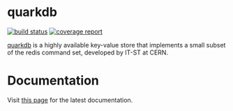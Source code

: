 # quarkdb

[![build status](https://gitlab.cern.ch/eos/quarkdb/badges/master/build.svg)](https://gitlab.cern.ch/eos/quarkdb/commits/master)
[![coverage report](https://gitlab.cern.ch/eos/quarkdb/badges/master/coverage.svg)](https://gitlab.cern.ch/eos/quarkdb/commits/master)

[quarkdb](https://gitlab.cern.ch/eos/quarkdb) is a highly available key-value store that implements a small subset
of the redis command set, developed by IT-ST at CERN.

# Documentation

Visit [this page](https://gbitzes.gitbooks.io/quarkdb-docs/content/) for the latest documentation.
